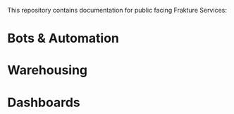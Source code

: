 This repository contains documentation for public facing Frakture Services:

# Bots & Automation
# Warehousing
# Dashboards
